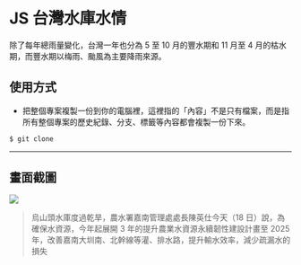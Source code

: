 # JS 台灣水庫水情

除了每年總雨量變化，台灣一年也分為 5 至 10 月的豐水期和 11 月至 4 月的枯水期，而豐水期以梅雨、颱風為主要降雨來源。

## 使用方式
- 把整個專案複製一份到你的電腦裡，這裡指的「內容」不是只有檔案，而是指所有整個專案的歷史紀錄、分支、標籤等內容都會複製一份下來。
```sh
$ git clone
```

----

## 畫面截圖
![](https://i.imgur.com/7O4mTeg.png)
> 烏山頭水庫度過乾旱，農水署嘉南管理處處長陳英仕今天（18 日）說，為確保水資源，今年起展開 3 年的提升農業水資源永續韌性建設計畫至 2025 年，改善嘉南大圳南、北幹線等灌、排水路，提升輸水效率，減少疏漏水的損失
